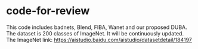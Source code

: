 # code-for-review
This code includes badnets, Blend, FIBA, Wanet and our proposed DUBA. 
The dataset is 200 classes of ImageNet.
It will be continuously updated.
The ImageNet link: https://aistudio.baidu.com/aistudio/datasetdetail/184197
